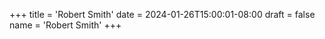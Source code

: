 +++
title = 'Robert Smith'
date = 2024-01-26T15:00:01-08:00
draft = false
name = 'Robert Smith'
+++

